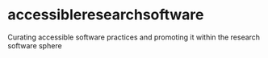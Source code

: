 # accessibleresearchsoftware
Curating accessible software practices and promoting it within the research software sphere
